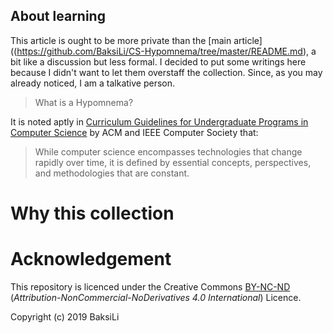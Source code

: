 About learning
---
This article is ought to be more private than the [main article]((https://github.com/BaksiLi/CS-Hypomnema/tree/master/README.md), a bit like a discussion but less formal. I decided to put some writings here because I didn't want to let them overstaff the collection. Since, as you may already noticed, I am a talkative person.

> What is a Hypomnema?

It is noted aptly in  [Curriculum Guidelines for Undergraduate Programs in Computer Science](https://dl.acm.org/citation.cfm?id=2534860) by ACM and IEEE Computer Society that:
> While computer science encompasses technologies that change rapidly over time, it is defined by
essential concepts, perspectives, and methodologies that are constant.

<!-- Therefore, ... -->

# Why this collection

# Acknowledgement
This repository is licenced under the Creative Commons [BY-NC-ND](https://creativecommons.org/licenses/by-nc-nd/4.0/) (*Attribution-NonCommercial-NoDerivatives 4.0 International*) Licence.  

Copyright (c) 2019 BaksiLi
